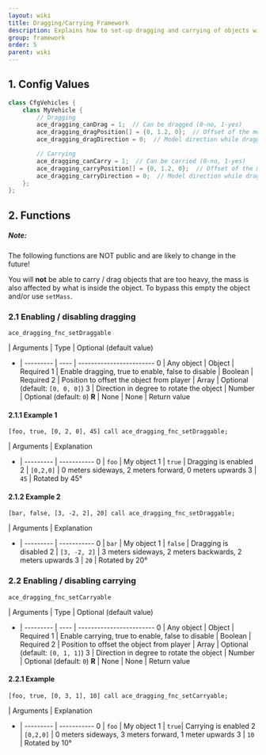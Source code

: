 ```yaml
---
layout: wiki
title: Dragging/Carrying Framework
description: Explains how to set-up dragging and carrying of objects with the ACE3 dragging and carrying system.
group: framework
order: 5
parent: wiki
---
```


## 1. Config Values

```c++
class CfgVehicles {
    class MyVehicle {
        // Dragging
        ace_dragging_canDrag = 1;  // Can be dragged (0-no, 1-yes)
        ace_dragging_dragPosition[] = {0, 1.2, 0};  // Offset of the model from the body while dragging (same as attachTo)
        ace_dragging_dragDirection = 0;  // Model direction while dragging (same as setDir after attachTo)

        // Carrying
        ace_dragging_canCarry = 1;  // Can be carried (0-no, 1-yes)
        ace_dragging_carryPosition[] = {0, 1.2, 0};  // Offset of the model from the body while dragging (same as attachTo)
        ace_dragging_carryDirection = 0;  // Model direction while dragging (same as setDir after attachTo)
    };
};
```


## 2. Functions

<div class="panel callout">
    <h5>Note:</h5>
    <p>The following functions are NOT public and are likely to change in the future!</p>
</div>

You will **not** be able to carry / drag objects that are too heavy, the mass is also affected by what is inside the object. To bypass this empty the object and/or use `setMass`.

### 2.1 Enabling / disabling dragging

`ace_dragging_fnc_setDraggable`

  | Arguments | Type | Optional (default value)
- | --------- | ---- | ------------------------
0 | Any object | Object | Required
1 | Enable dragging, true to enable, false to disable | Boolean | Required
2 | Position to offset the object from player | Array | Optional (default: `[0, 0, 0]`)
3 | Direction in degree to rotate the object | Number | Optional (default: `0`)
**R** | None | None | Return value

#### 2.1.1 Example 1

`[foo, true, [0, 2, 0], 45] call ace_dragging_fnc_setDraggable;`

  | Arguments | Explanation
- | --------- | -----------
0 | `foo` | My object
1 | `true` | Dragging is enabled
2 | `[0,2,0]` | 0 meters sideways, 2 meters forward, 0 meters upwards
3 | `45` | Rotated by 45°

#### 2.1.2 Example 2

`[bar, false, [3, -2, 2], 20] call ace_dragging_fnc_setDraggable;`

  | Arguments | Explanation
- | --------- | -----------
0 | `bar` | My object
1 | `false` | Dragging is disabled
2 | `[3, -2, 2]` | 3 meters sideways, 2 meters backwards, 2 meters upwards
3 | `20` | Rotated by 20°


### 2.2 Enabling / disabling carrying

`ace_dragging_fnc_setCarryable`

  | Arguments | Type | Optional (default value)
- | --------- | ---- | ------------------------
0 | Any object | Object | Required
1 | Enable carrying, true to enable, false to disable | Boolean | Required
2 | Position to offset the object from player | Array | Optional (default: `[0, 1, 1]`)
3 | Direction in degree to rotate the object | Number | Optional (default: `0`)
**R** | None | None | Return value

#### 2.2.1 Example

`[foo, true, [0, 3, 1], 10] call ace_dragging_fnc_setCarryable;`

  | Arguments | Explanation
- | --------- | -----------
0 |  `foo` | My object
1 |  `true`| Carrying is enabled
2 | `[0,2,0]` | 0 meters sideways, 3 meters forward, 1 meter upwards
3 | `10` | Rotated by 10°
